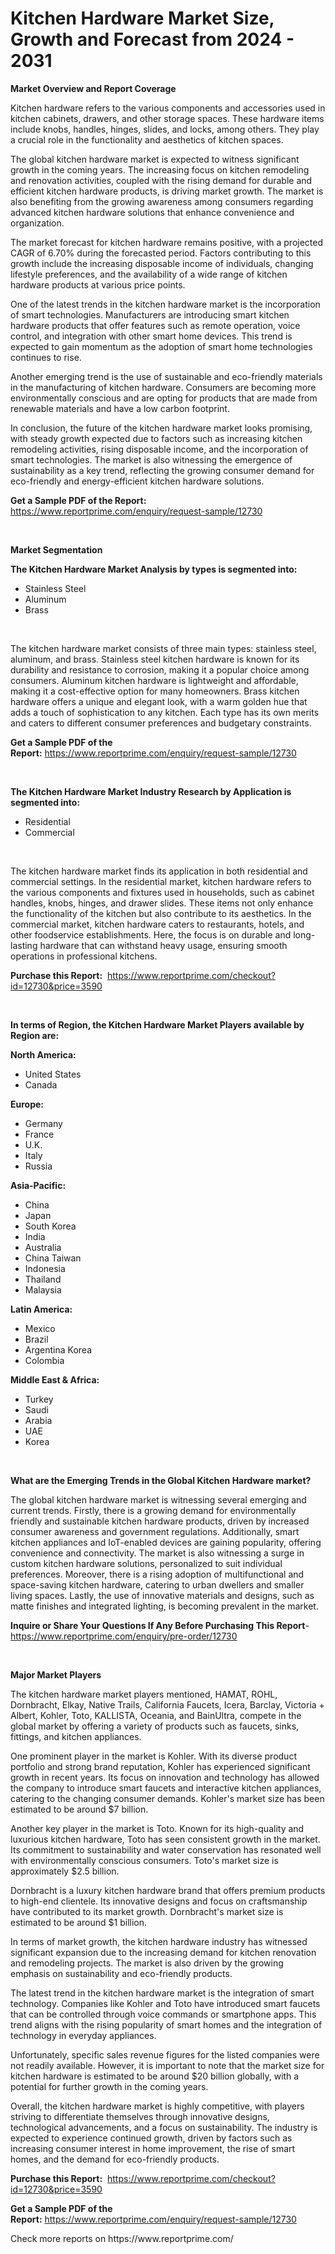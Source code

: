 <p><h1>Kitchen Hardware Market Size, Growth and Forecast from 2024 - 2031</h1></p><p><strong>Market Overview and Report Coverage</strong></p>
<p><p>Kitchen hardware refers to the various components and accessories used in kitchen cabinets, drawers, and other storage spaces. These hardware items include knobs, handles, hinges, slides, and locks, among others. They play a crucial role in the functionality and aesthetics of kitchen spaces.</p><p>The global kitchen hardware market is expected to witness significant growth in the coming years. The increasing focus on kitchen remodeling and renovation activities, coupled with the rising demand for durable and efficient kitchen hardware products, is driving market growth. The market is also benefiting from the growing awareness among consumers regarding advanced kitchen hardware solutions that enhance convenience and organization.</p><p>The market forecast for kitchen hardware remains positive, with a projected CAGR of 6.70% during the forecasted period. Factors contributing to this growth include the increasing disposable income of individuals, changing lifestyle preferences, and the availability of a wide range of kitchen hardware products at various price points.</p><p>One of the latest trends in the kitchen hardware market is the incorporation of smart technologies. Manufacturers are introducing smart kitchen hardware products that offer features such as remote operation, voice control, and integration with other smart home devices. This trend is expected to gain momentum as the adoption of smart home technologies continues to rise.</p><p>Another emerging trend is the use of sustainable and eco-friendly materials in the manufacturing of kitchen hardware. Consumers are becoming more environmentally conscious and are opting for products that are made from renewable materials and have a low carbon footprint.</p><p>In conclusion, the future of the kitchen hardware market looks promising, with steady growth expected due to factors such as increasing kitchen remodeling activities, rising disposable income, and the incorporation of smart technologies. The market is also witnessing the emergence of sustainability as a key trend, reflecting the growing consumer demand for eco-friendly and energy-efficient kitchen hardware solutions.</p></p>
<p><strong>Get a Sample PDF of the Report:</strong> <a href="https://www.reportprime.com/enquiry/request-sample/12730">https://www.reportprime.com/enquiry/request-sample/12730</a></p>
<p>&nbsp;</p>
<p><strong>Market Segmentation</strong></p>
<p><strong>The Kitchen Hardware Market Analysis by types is segmented into:</strong></p>
<p><ul><li>Stainless Steel</li><li>Aluminum</li><li>Brass</li></ul></p>
<p>&nbsp;</p>
<p><p>The kitchen hardware market consists of three main types: stainless steel, aluminum, and brass. Stainless steel kitchen hardware is known for its durability and resistance to corrosion, making it a popular choice among consumers. Aluminum kitchen hardware is lightweight and affordable, making it a cost-effective option for many homeowners. Brass kitchen hardware offers a unique and elegant look, with a warm golden hue that adds a touch of sophistication to any kitchen. Each type has its own merits and caters to different consumer preferences and budgetary constraints.</p></p>
<p><strong>Get a Sample PDF of the Report:</strong>&nbsp;<a href="https://www.reportprime.com/enquiry/request-sample/12730">https://www.reportprime.com/enquiry/request-sample/12730</a></p>
<p>&nbsp;</p>
<p><strong>The Kitchen Hardware Market Industry Research by Application is segmented into:</strong></p>
<p><ul><li>Residential</li><li>Commercial</li></ul></p>
<p>&nbsp;</p>
<p><p>The kitchen hardware market finds its application in both residential and commercial settings. In the residential market, kitchen hardware refers to the various components and fixtures used in households, such as cabinet handles, knobs, hinges, and drawer slides. These items not only enhance the functionality of the kitchen but also contribute to its aesthetics. In the commercial market, kitchen hardware caters to restaurants, hotels, and other foodservice establishments. Here, the focus is on durable and long-lasting hardware that can withstand heavy usage, ensuring smooth operations in professional kitchens.</p></p>
<p><strong>Purchase this Report:</strong>&nbsp; <a href="https://www.reportprime.com/checkout?id=12730&price=3590">https://www.reportprime.com/checkout?id=12730&price=3590</a></p>
<p>&nbsp;</p>
<p><strong>In terms of Region, the Kitchen Hardware Market Players available by Region are:</strong></p>
<p>
    <p> <strong> North America: </strong>
        <ul>
            <li>United States</li>
            <li>Canada</li>
        </ul>
        </p> 
    <p> <strong> Europe: </strong>
        <ul>
            <li>Germany</li>
            <li>France</li>
            <li>U.K.</li>
            <li>Italy</li>
            <li>Russia</li>
        </ul>
        </p> 
    <p> <strong> Asia-Pacific: </strong>
        <ul>
            <li>China</li>
            <li>Japan</li>
            <li>South Korea</li>
            <li>India</li>
            <li>Australia</li>
            <li>China Taiwan</li>
            <li>Indonesia</li>
            <li>Thailand</li>
            <li>Malaysia</li>
        </ul>
        </p> 
    <p> <strong> Latin America: </strong>
        <ul>
            <li>Mexico</li>
            <li>Brazil</li>
            <li>Argentina Korea</li>
            <li>Colombia</li>
        </ul>
        </p> 
    <p> <strong> Middle East & Africa: </strong>
        <ul>
            <li>Turkey</li>
            <li>Saudi</li>
            <li>Arabia</li>
            <li>UAE</li>
            <li>Korea</li>
        </ul>
    </p>
    </p>
<p>&nbsp;</p>
<p><strong>What are the Emerging Trends in the Global Kitchen Hardware market?</strong></p>
<p><p>The global kitchen hardware market is witnessing several emerging and current trends. Firstly, there is a growing demand for environmentally friendly and sustainable kitchen hardware products, driven by increased consumer awareness and government regulations. Additionally, smart kitchen appliances and IoT-enabled devices are gaining popularity, offering convenience and connectivity. The market is also witnessing a surge in custom kitchen hardware solutions, personalized to suit individual preferences. Moreover, there is a rising adoption of multifunctional and space-saving kitchen hardware, catering to urban dwellers and smaller living spaces. Lastly, the use of innovative materials and designs, such as matte finishes and integrated lighting, is becoming prevalent in the market.</p></p>
<p><strong>Inquire or Share Your Questions If Any Before Purchasing This Report</strong>- <a href="https://www.reportprime.com/enquiry/pre-order/12730">https://www.reportprime.com/enquiry/pre-order/12730</a></p>
<p>&nbsp;</p>
<p><strong>Major Market Players</strong></p>
<p><p>The kitchen hardware market players mentioned, HAMAT, ROHL, Dornbracht, Elkay, Native Trails, California Faucets, Icera, Barclay, Victoria + Albert, Kohler, Toto, KALLISTA, Oceania, and BainUltra, compete in the global market by offering a variety of products such as faucets, sinks, fittings, and kitchen appliances.</p><p>One prominent player in the market is Kohler. With its diverse product portfolio and strong brand reputation, Kohler has experienced significant growth in recent years. Its focus on innovation and technology has allowed the company to introduce smart faucets and interactive kitchen appliances, catering to the changing consumer demands. Kohler's market size has been estimated to be around $7 billion.</p><p>Another key player in the market is Toto. Known for its high-quality and luxurious kitchen hardware, Toto has seen consistent growth in the market. Its commitment to sustainability and water conservation has resonated well with environmentally conscious consumers. Toto's market size is approximately $2.5 billion.</p><p>Dornbracht is a luxury kitchen hardware brand that offers premium products to high-end clientele. Its innovative designs and focus on craftsmanship have contributed to its market growth. Dornbracht's market size is estimated to be around $1 billion.</p><p>In terms of market growth, the kitchen hardware industry has witnessed significant expansion due to the increasing demand for kitchen renovation and remodeling projects. The market is also driven by the growing emphasis on sustainability and eco-friendly products.</p><p>The latest trend in the kitchen hardware market is the integration of smart technology. Companies like Kohler and Toto have introduced smart faucets that can be controlled through voice commands or smartphone apps. This trend aligns with the rising popularity of smart homes and the integration of technology in everyday appliances.</p><p>Unfortunately, specific sales revenue figures for the listed companies were not readily available. However, it is important to note that the market size for kitchen hardware is estimated to be around $20 billion globally, with a potential for further growth in the coming years.</p><p>Overall, the kitchen hardware market is highly competitive, with players striving to differentiate themselves through innovative designs, technological advancements, and a focus on sustainability. The industry is expected to experience continued growth, driven by factors such as increasing consumer interest in home improvement, the rise of smart homes, and the demand for eco-friendly products.</p></p>
<p><strong>Purchase this Report:</strong>&nbsp;&nbsp;<a href="https://www.reportprime.com/checkout?id=12730&price=3590">https://www.reportprime.com/checkout?id=12730&price=3590</a></p>
<p></p>
<p><strong>Get a Sample PDF of the Report:</strong>&nbsp;<a href="https://www.reportprime.com/enquiry/request-sample/12730">https://www.reportprime.com/enquiry/request-sample/12730</a></p>
<p>Check more reports on https://www.reportprime.com/</p>
